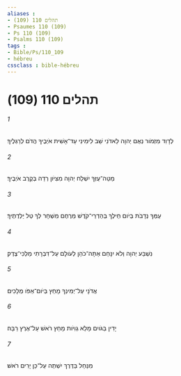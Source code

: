 ```yaml
---
aliases : 
- תהלים 110 (109)
- Psaumes 110 (109)
- Ps 110 (109)
- Psalms 110 (109)
tags : 
- Bible/Ps/110_109
- hébreu
cssclass : bible-hébreu
---
```


# תהלים 110 (109)

###### 1
לְדָוִד מִזְמֹור נְאֻם יְהוָה לַאדֹנִי שֵׁב לִימִינִי עַד־אָשִׁית אֹיְבֶיךָ הֲדֹם לְרַגְלֶיךָ׃
###### 2
מַטֵּה־עֻזְּךָ יִשְׁלַח יְהוָה מִצִּיֹּון רְדֵה בְּקֶרֶב אֹיְבֶיךָ׃
###### 3
עַמְּךָ נְדָבֹת בְּיֹום חֵילֶךָ בְּהַדְרֵי־קֹדֶשׁ מֵרֶחֶם מִשְׁחָר לְךָ טַל יַלְדֻתֶיךָ׃
###### 4
נִשְׁבַּע יְהוָה וְלֹא יִנָּחֵם אַתָּה־כֹהֵן לְעֹולָם עַל־דִּבְרָתִי מַלְכִּי־צֶדֶק׃
###### 5
אֲדֹנָי עַל־יְמִינְךָ מָחַץ בְּיֹום־אַפֹּו מְלָכִים׃
###### 6
יָדִין בַּגֹּויִם מָלֵא גְוִיֹּות מָחַץ רֹאשׁ עַל־אֶרֶץ רַבָּה׃
###### 7
מִנַּחַל בַּדֶּרֶךְ יִשְׁתֶּה עַל־כֵּן יָרִים רֹאשׁ׃
